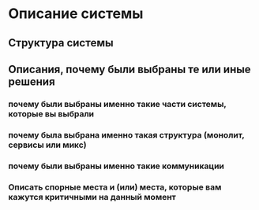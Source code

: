# Описание системы

## Структура системы

## Описания, почему были выбраны те или иные решения
### почему были выбраны именно такие части системы, которые вы выбрали
### почему была выбрана именно такая структура (монолит, сервисы или микс)
### почему были выбраны именно такие коммуникации
### Описать спорные места и (или) места, которые вам кажутся критичными на данный момент
